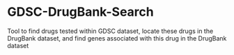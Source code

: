 # GDSC-DrugBank-Search
Tool to find drugs tested within GDSC dataset, locate these drugs in the DrugBank dataset, and find genes associated with this drug in the DrugBank dataset
